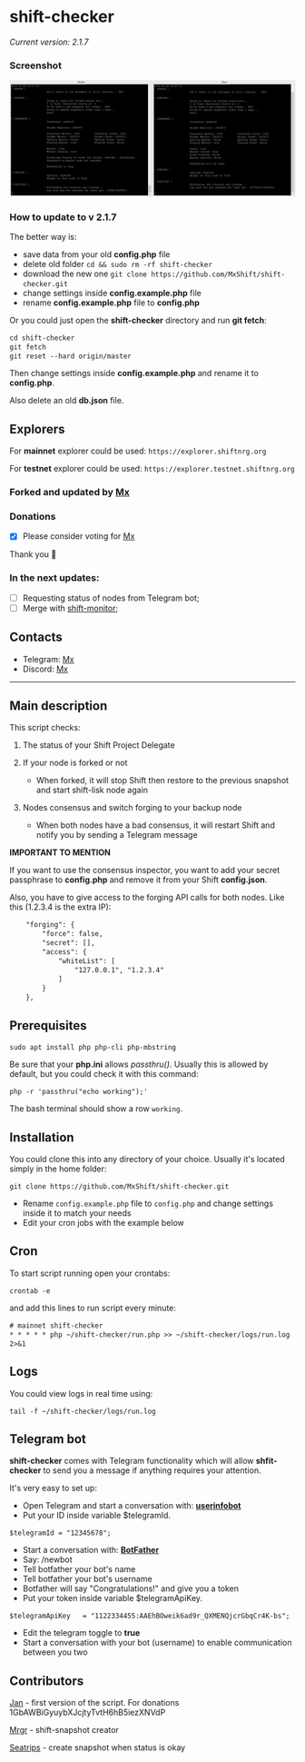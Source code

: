 # shift-checker
*Current version: 2.1.7*

### Screenshot
![VPS logs](https://github.com/MxShift/shift-checker/blob/master/logs/screenshot.png)

### How to update to v 2.1.7

The better way is: 
* save data from your old **config.php** file
* delete old folder `cd && sudo rm -rf shift-checker`
* download the new one `git clone https://github.com/MxShift/shift-checker.git`
* change settings inside **config.example.php** file
* rename **config.example.php** file to **config.php**

Or you could just open the **shift-checker** directory and run **git fetch**:
```
cd shift-checker
git fetch
git reset --hard origin/master
```

Then change settings inside **config.example.php** and rename it to **config.php**.

Also delete an old **db.json** file.

## Explorers

For **mainnet** explorer could be used: `https://explorer.shiftnrg.org`

For **testnet** explorer could be used: `https://explorer.testnet.shiftnrg.org`

### Forked and updated by [Mx](https://www.shiftproject.com/explorer/delegate/4446910057799968777S)

### Donations

- [x] Please consider voting for [Mx](https://explorer.shiftnrg.org/delegate/4446910057799968777S)

Thank you :tada:

### In the next updates:
- [ ] Requesting status of nodes from Telegram bot;
- [ ] Merge with [shift-monitor](https://github.com/MxShift/shift-monitor);

## Contacts
* Telegram: [Mx](https://t.me/voteformx)
* Discord: [Mx](https://discordapp.com/invite/fgzxABX)
      
---  
## Main description

This script checks:

1. The status of your Shift Project Delegate

2. If your node is forked or not
    * When forked, it will stop Shift then restore to the previous snapshot and start shift-lisk node again

3. Nodes consensus and switch forging to your backup node
    * When both nodes have a bad consensus, it will restart Shift and notify you by sending a Telegram message

<!--
4. Здесь что-то про хейт

5. Тут про шифт-чекер
-->


**IMPORTANT TO MENTION**

If you want to use the consensus inspector, you want to add your secret passphrase to **config.php** and remove it from your Shift **config.json**.

Also, you have to give access to the forging API calls for both nodes. Like this (1.2.3.4 is the extra IP):
```
    "forging": {
        "force": false,
        "secret": [],
        "access": {
            "whiteList": [
                "127.0.0.1", "1.2.3.4"
            ]
        }
    },
```

## Prerequisites

```
sudo apt install php php-cli php-mbstring
```

Be sure that your **php.ini** allows *passthru()*. Usually this is allowed by default, but you could check it with this command:
```
php -r 'passthru("echo working");'
```

The bash terminal should show a row `working`.


## Installation
You could clone this into any directory of your choice. 
Usually it's located simply in the home folder:
```
git clone https://github.com/MxShift/shift-checker.git
```
* Rename `config.example.php` file to `config.php` and change settings inside it to match your needs
* Edit your cron jobs with the example below

## Cron

To start script running open your crontabs:

```
crontab -e
```

and add this lines to run script every minute:

```
# mainnet shift-checker 
* * * * * php ~/shift-checker/run.php >> ~/shift-checker/logs/run.log 2>&1
```

## Logs

You could view logs in real time using:

```
tail -f ~/shift-checker/logs/run.log
```

## Telegram bot
**shift-checker** comes with Telegram functionality which will allow **shfit-checker** to send you a message if anything requires your attention. 

It's very easy to set up: 

* Open Telegram and start a conversation with: **[userinfobot](https://t.me/userinfobot)**
* Put your ID inside variable $telegramId. 
```
$telegramId = "12345678";
```
* Start a conversation with: **[BotFather](https://t.me/BotFather)**
* Say: /newbot
* Tell botfather your bot's name
* Tell botfather your bot's username
* Botfather will say "Congratulations!" and give you a token
* Put your token inside variable $telegramApiKey. 
```
$telegramApiKey   = "1122334455:AAEhBOweik6ad9r_QXMENQjcrGbqCr4K-bs";
```
* Edit the telegram toggle to **true**
* Start a conversation with your bot (username) to enable communication between you two

## Contributors
[Jan](https://t.me/@jeeweevee) - first version of the script. For donations 1GbAWBiGyuybXJcjtyTvtH6hB5iezXNVdP

[Mrgr](https://github.com/mrgrshift) - shift-snapshot creator

[Seatrips](https://twitter.com/seatrips) - create snapshot when status is okay
